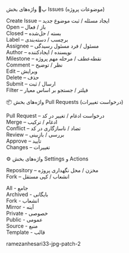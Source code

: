 پ📁 واژه‌های بخش Issues (موضوعات پروژه)

Create Issue – ایجاد مسئله / ثبت موضوع جدید  
Open – باز / فعال  
Closed – بسته / حل‌شده  
Label – برچسب / دسته‌بندی  
Assignee – مسئول / فرد مسئول رسیدگی  
Author – نویسنده / ایجادکننده  
Milestone – نقطه‌عطف / مرحله مهم پروژه  
Comment – نظر / توضیح  
Edit – ویرایش  
Delete – حذف  
Submit – ارسال / ثبت  
Filter – فیلتر / جستجو بر اساس معیار  

📦 واژه‌های بخش Pull Requests (درخواست تغییرات)

Pull Request – درخواست ادغام / تغییر در کد  
Merge – ادغام / ترکیب  
Conflict – تضاد / ناسازگاری در کد  
Review – بررسی / بازبینی  
Approve – تأیید  
Changes – تغییرات  

⚙️ واژه‌های بخش Settings و Actions

Repository – مخزن / محل نگهداری پروژه  
Fork – انشعاب / کپی مستقل


All - جامع  
Archived - بایگانی  
Fork - انشعاب  
Mirror - آینه  
Private - خصوصی  
Public - عمومی  
Source - منبع  
Template - قالب

ramezanhesari33-jpg-patch-2



